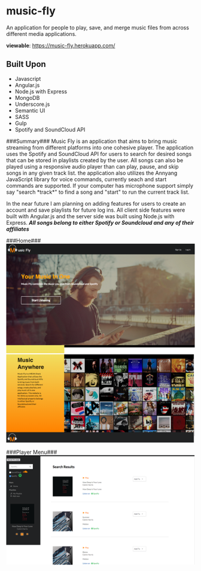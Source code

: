 # music-fly
An application for people to play, save, and merge music files from  across different media applications.

__viewable__: https://music-fly.herokuapp.com/

## Built Upon
- Javascript
- Angular.js
- Node.js with Express
- MongoDB
- Underscore.js
- Semantic UI
- SASS
- Gulp
- Spotify and SoundCloud API

###Summary###
Music Fly is an application that aims to bring music streaming from different platforms into one cohesive player. The application uses the Spotify and SoundCloud API for users to search for desired songs that can be stored in playlists created by the user. All songs can also be played using a responsive audio player than can play, pause, and skip songs in any given track list. the application also utilizes the Annyang JavaScript library for voice commands, currently seach and start commands are supported. If your computer has microphone support simply say "search \*track*" to find a song and "start" to run the current track list.

In the near future I am planning on adding features for users to create an account and save playlists for future log ins. All client side features were built with Angular.js and the server side was built using Node.js with Express.
**_All songs belong to either Spotify or Soundcloud and any of their affiliates_**

###Home###
![alt text](client/app/assets/images/demo-images/home.png "Landing")
![alt text](client/app/assets/images/demo-images/info.png "info")

###Player Menu###
![alt text](client/app/assets/images/demo-images/list.png "player")


